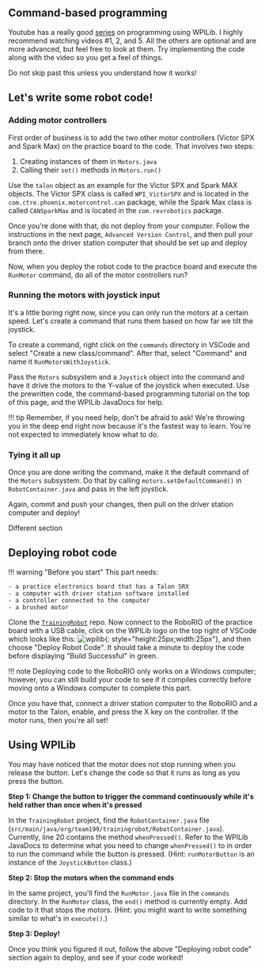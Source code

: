 ## Command-based programming

Youtube has a really good [series](https://www.youtube.com/channel/UCmJAoN-yI6AJDv7JJ3372yg/videos) on programming using WPILib. I highly recommend watching videos #1, 2, and 5. All the others are optional and are more advanced, but feel free to look at them. Try implementing the code along with the video so you get a feel of things.



Do not skip past this unless you understand how it works!

## Let's write some robot code!

### Adding motor controllers

First order of business is to add the two other motor controllers (Victor SPX and Spark Max) on the practice board to the code. That involves two steps:

1. Creating instances of them in `Motors.java`
2. Calling their `set()` methods in `Motors.run()`

Use the `talon` object as an example for the Victor SPX and Spark MAX objects. The Victor SPX class is called `WPI_VictorSPX` and is located in the `com.ctre.phoenix.motorcontrol.can` package, while the Spark Max class is called `CANSparkMax` and is located in the `com.revrobotics` package.

Once you're done with that, do not deploy from your computer. Follow the instructions in the next page, `Advanced Version Control`, and then pull your branch onto the driver station computer that should be set up and deploy from there.

Now, when you deploy the robot code to the practice board and execute the `RunMotor` command, do all of the motor controllers run?

### Running the motors with joystick input

It's a little boring right now, since you can only run the motors at a certain speed. Let's create a command that runs them based on how far we tilt the joystick.

To create a command, right click on the `commands` directory in VSCode and select "Create a new class/command". After that, select "Command" and name it `RunMotorsWithJoystick`.

Pass the `Motors` subsystem and a `Joystick` object into the command and have it drive the motors to the Y-value of the joystick when executed. Use the prewritten code, the command-based programming tutorial on the top of this page, and the WPILib JavaDocs for help. 

!!! tip
    Remember, if you need help, don't be afraid to ask! We're throwing you in the deep end right now because it's the fastest way to learn. You're not expected to immediately know what to do.

### Tying it all up

Once you are done writing the command, make it the default command of the `Motors` subsystem. Do that by calling `motors.setDefaultCommand()` in `RobotContainer.java` and pass in the left joystick.

Again, commit and push your changes, then pull on the driver station computer and deploy!


Different section


## Deploying robot code

!!! warning "Before you start"
    This part needs:

    - a practice electronics board that has a Talon SRX
    - a computer with driver station software installed
    - a controller connected to the computer  
    - a brushed motor

Clone the [`TrainingRobot`](https://github.com/DeepBlueRobotics/TrainingRobot) repo. Now connect to the RoboRIO of the practice board with a USB cable, click on the WPILib logo on the top right of VSCode which looks like this: ![wpilib](https://avatars1.githubusercontent.com/u/19267233?s=400&v=4){: style="height:25px;width:25px"}, and then choose "Deploy Robot Code". It should take a minute to deploy the code before displaying "Build Successful" in green. 

!!! note
    Deploying code to the RoboRIO only works on a Windows computer; however, you can still build your code to see if it compiles correctly before moving onto a Windows computer to complete this part.

Once you have that, connect a driver station computer to the RoboRIO and a motor to the Talon, enable, and press the X key on the controller. If the motor runs, then you're all set!

## Using WPILib

You may have noticed that the motor does not stop running when you release the button. Let's change the code so that it runs as long as you press the button.

**Step 1: Change the button to trigger the command continuously while it's held rather than once when it's pressed**

In the `TrainingRobot` project, find the `RobotContainer.java` file (`src/main/java/org/team199/trainingrobot/RobotContainer.java`). Currently, line 20 contains the method `whenPressed()`. Refer to the WPILib JavaDocs to determine what you need to change `whenPressed()` to in order to run the command while the button is pressed. (Hint: `runMotorButton` is an instance of the `JoystickButton` class.)

**Step 2: Stop the motors when the command ends**

In the same project, you'll find the `RunMotor.java` file in the `commands` directory. In the `RunMotor` class, the `end()` method is currently empty. Add code to it that stops the motors. (Hint: you might want to write something similar to what's in `execute()`.)

**Step 3: Deploy!**

Once you think you figured it out, follow the above "Deploying robot code" section again to deploy, and see if your code worked!